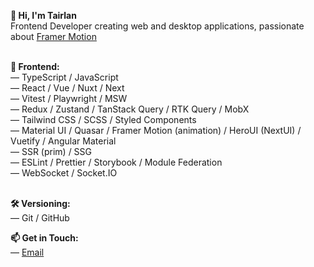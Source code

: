 <b>👋 Hi, I'm Tairlan </b> <br/>
<span>Frontend Developer creating web and desktop applications, passionate about [Framer Motion](https://github.com/motiondivision/motion)</span> <br/><br/>

<b>🚀 Frontend:</b> <br/>
<span>― TypeScript / JavaScript</span> <br/>
<span>― React / Vue / Nuxt / Next</span> <br/>
<span>― Vitest / Playwright / MSW </span> <br/>
<span>― Redux / Zustand / TanStack Query / RTK Query / MobX </span> <br/>
<span>― Tailwind CSS / SCSS / Styled Components </span> <br/>
<span>― Material UI / Quasar / Framer Motion (animation) / HeroUI (NextUI) / Vuetify / Angular Material </span> <br/>
<span>― SSR (prim) / SSG </span> <br/>
<span>― ESLint / Prettier / Storybook / Module Federation </span> <br/>
<span>― WebSocket / Socket.IO</span> <br/><br/>

<b>🛠 Versioning:</b> <br/>
<span>― Git / GitHub </span> <br/>

<b>📫 Get in Touch:</b> <br/>
<span>― [Email](mailto:orazovtairlan@gmail.com)</span> <br/>
